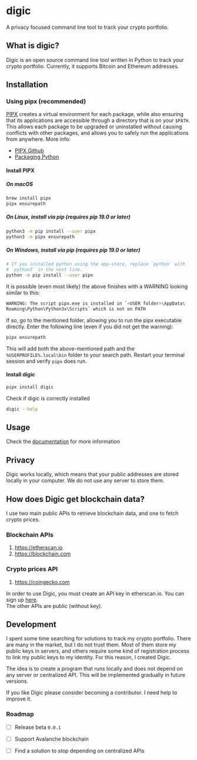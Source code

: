 # digic
 
A privacy focused command line tool to track your crypto portfolio.

## What is digic?

Digic is an open source command line tool written in Python to 
track your crypto portfolio. Currently, it supports Bitcoin and
Ethereum addresses.

## Installation

### Using pipx (recommended)

[PIPX](https://github.com/pypa/pipx) creates a virtual environment for each 
package, while also ensuring that its applications are accessible through
a directory that is on your `$PATH`. This allows each package to be 
upgraded or uninstalled without causing conflicts with other packages, 
and allows you to safely run the applications from anywhere. More info:
- [PIPX Github](https://github.com/pypa/pipx)
- [Packaging Python](https://packaging.python.org/en/latest/guides/installing-stand-alone-command-line-tools/)

#### Install PIPX

##### On macOS

```bash
brew install pipx
pipx ensurepath
```

##### On Linux, install via pip (requires pip 19.0 or later)

```bash
python3 -m pip install --user pipx
python3 -m pipx ensurepath
```

##### On Windows, install via pip (requires pip 19.0 or later)

```bash
# If you installed python using the app-store, replace `python` with 
# `python3` in the next line.
python -m pip install --user pipx
```

It is possible (even most likely) the above finishes with a WARNING looking 
similar to this:

```bash
WARNING: The script pipx.exe is installed in `<USER folder>\AppData\
Roaming\Python\Python3x\Scripts` which is not on PATH
```

If so, go to the mentioned folder, allowing you to run the pipx executable
directly. Enter the following line (even if you did not get the warning):

```bash
pipx ensurepath
```

This will add both the above-mentioned path and the 
`%USERPROFILE%.local\bin` folder to your search path. Restart your 
terminal session and verify `pipx` does run.

#### Install digic

```bash
pipx install digic
```

Check if digic is correctly installed

```bash
digic --help
```

## Usage

Check the [documentation](https://docs.digic.app) for more information 

## Privacy

Digic works locally, which means that your public addresses are
stored locally in your computer. We do not use any server to
store them. 

## How does Digic get blockchain data?

I use two main public APIs to retrieve blockchain data, and one
to fetch crypto prices.

### Blockchain APIs

1. https://etherscan.io
2. https://blockchain.com

### Crypto prices API

1. https://coingecko.com

In order to use Digic, you must create an API key in etherscan.io.
You can sign up [here](https://etherscan.io/login).    
The other APIs are public (without key).

## Development

I spent some time searching for solutions to track my crypto
portfolio. There are many in the market, but I do not trust them. 
Most of them store my public keys in servers, and others
require some kind of registration process to link my public 
keys to my identity. For this reason, I created Digic.

The idea is to create a program that runs locally and does not depend on
any server or centralized API. This will be implemented gradually in 
future versions.

If you like Digic please consider becoming a contributor. I need
help to improve it.

### Roadmap
- [ ] Release beta `0.0.1`
- [ ] Support Avalanche blockchain
- [ ] Find a solution to stop depending on centralized APIs


